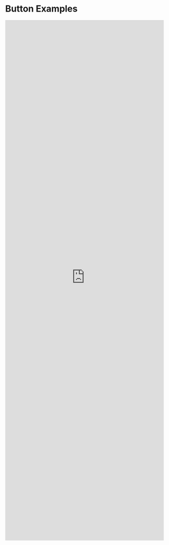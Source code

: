 # Button Examples

<iframe 
    title='Button Examples'
    src='https://fabricweb.z5.web.core.windows.net/pr-deploy-site/refs/heads/master/fabric-website-resources/dist/index.html#/examples/button?docsExample=true'
    frameborder='no'
    height='1650'
    style='width: 100%;'
>